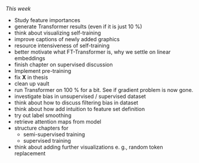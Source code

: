*This week*


- Study feature importances
- generate Transformer results (even if it is just 10 %)
- think about visualizing self-training
- improve captions of newly added graphics
- resource intensiveness of self-training
- better motivate what FT-Transformer is, why we settle on linear embeddings
- finish chapter on supervised discussion
- Implement pre-training
- fix $\mathbf{X}$ in thesis
- clean up vault
- run Transformer on 100 % for a bit. See if gradient problem is now gone.
- investigate bias in unsupervised / supervised dataset
- think about how to discuss filtering bias in dataset
- think about how add intuition to feature set definition
- try out label smoothing
- retrieve attention maps from model 
- structure chapters for
	- semi-supervised training
	- supervised training
- think about adding further visualizations e. g., random token replacement